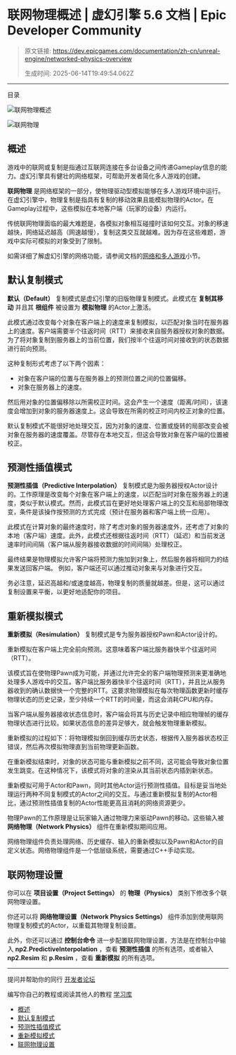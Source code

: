 # 联网物理概述 | 虚幻引擎 5.6 文档 | Epic Developer Community

> 原文链接: https://dev.epicgames.com/documentation/zh-cn/unreal-engine/networked-physics-overview
> 
> 生成时间: 2025-06-14T19:49:54.062Z

---

目录

![联网物理概述](https://dev.epicgames.com/community/api/documentation/image/32b38b68-14ba-4db9-b7b2-2ef98ae3c0ed?resizing_type=fill&width=1920&height=335)

![联网物理](https://d1iv7db44yhgxn.cloudfront.net/documentation/images/e6041d5f-6c40-474e-b727-91eb7715712d/networked-physics-4.gif)

## 概述

游戏中的联网或复制是指通过互联网连接在多台设备之间传递Gameplay信息的能力。虚幻引擎具有健壮的网络框架，可帮助开发者简化多人游戏的创建。

**联网物理** 是网络框架的一部分，使物理驱动型模拟能够在多人游戏环境中运行。在虚幻引擎中，物理复制是指具有复制的移动效果且能模拟物理的Actor。在Gameplay过程中，这些模拟在本地客户端（玩家的设备）内运行。

传统联网物理面临的最大难题是，各模拟对象相互碰撞时该如何交互。对象的移速越快，网络延迟越高（网速越慢），复制这类交互就越难。因为存在这些难题，游戏中实际可模拟的对象受到了限制。

如需详细了解虚幻引擎的网络功能，请参阅文档的[网络和多人游戏](/documentation/zh-cn/unreal-engine/networking-and-multiplayer-in-unreal-engine)小节。

## 默认复制模式

**默认（Default）** 复制模式是虚幻引擎的旧版物理复制模式。此模式在 **复制其移动** 并且其 **根组件** 被设置为 **模拟物理** 的Actor上激活。

此模式通过改变每个对象在客户端上的速度来复制模拟，以匹配对象当时在服务器上的速度。客户端需要半个往返时间（RTT）来接收来自服务器授权对象的数据。为了将对象复制到服务器上的当前位置，我们按半个往返时间对接收到的状态数据进行前向预测。

这种复制形式考虑了以下两个因素：

-   对象在客户端的位置与在服务器上的预测位置之间的位置偏移。
-   对象在服务器上的速度。

然后用对象的位置偏移除以所需校正时间。这会产生一个速度（距离/时间），该速度会增加到对象的服务器速度上。这会导致在所需的校正时间内校正对象的位置。

默认复制模式不能很好地处理交互，因为对象的速度、位置或旋转的局部改变会被对象在服务器的速度覆盖。尽管存在本地交互，但这会导致对象在客户端的位置被校正。

## 预测性插值模式

**预测性插值（Predictive Interpolation）** 复制模式是为服务器授权Actor设计的。工作原理是改变每个对象在客户端上的速度，以匹配当时对象在服务器上的速度，类似于默认模式。然而，此模式旨在更好地处理客户端上的交互和局部物理改变，条件是该操作按预测的方式完成（预计在服务器和客户端上统一应用）。

此模式在计算对象的最终速度时，除了考虑对象的服务器速度外，还考虑了对象的本地（客户端）速度。此外，此模式还根据往返时间（RTT）（延迟）和当前发送速率时间间隔（客户端从服务器接收数据的时间间隔）处理校正。

最终结果是物理模拟允许客户端将预测力施加到对象上，然后服务器将相同力的结果发送回客户端。 例如，客户端还可以通过推动对象来与对象进行交互。

务必注意，延迟高越和/或速度越高，物理复制的质量就越差。但是，这可以通过复制设置来平衡，以更好地适配你的项目。

## 重新模拟模式

**重新模拟（Resimulation）** 复制模式是专为服务器授权Pawn和Actor设计的。

重新模拟在客户端上完全前向预测。这意味着客户端比服务器快半个往返时间（RTT）。

该模式旨在使物理Pawn成为可能，并通过允许完全的客户端物理预测来更准确地处理多人游戏中的交互。客户端比服务器快半个往返时间（RTT），并且比从服务器收到的确认数据快一个完整的RTT。这要求物理模拟在每次物理函数更新时缓存物理状态的历史记录，至少持续一个RTT的时间量，而这会消耗CPU和内存。

当客户端从服务器接收状态信息时，客户端会将其与历史记录中相应物理帧的缓存物理状态进行比较。如果状态信息的差异足够大，就会触发物理重新模拟。

重新模拟的过程如下：将物理模拟倒回到缓存历史状态，根据传入服务器状态校正错误，然后再次模拟物理直到当前物理更新函数。

在重新模拟结束时，对象的状态可能与重新模拟之前不同，这可能会导致对象位置发生跳变。在这种情况下，该模式将对象的渲染从其当前状态内插到新状态。

重新模拟可用于Actor和Pawn，同时其他Actor运行预测性插值。目标是妥当地处理运行两种不同复制模式的Actor之间的交互。与通过重新模拟复制的Actor相比，通过预测性插值复制的Actor性能更高且消耗的网络资源更少。

物理Pawn的工作原理是让玩家输入通过物理力来驱动Pawn的移动。这些输入被 **网络物理（Network Physics）** 组件在重新模拟期间应用。

网络物理组件负责处理网络、历史缓存、输入的重新模拟以及Pawn和Actor的自定义状态。网络物理组件是一个低层级系统，需要通过C++手动实现。

## 联网物理设置

你可以在 **项目设置（Project Settings）** 的 **物理（Physics）** 类别下修改多个联网物理设置。

你还可以将 **网络物理设置（Network Physics Settings）** 组件添加到使用联网物理复制模式的Actor，以重载其物理复制设置。

此外，你还可以通过 **控制台命令** 进一步配置联网物理设置，方法是在控制台中输入 **np2.PredictiveInterpolation** ，查看 **预测性插值** 的所有选项，或者输入 **np2.Resim** 和 **p.Resim** ，查看 **重新模拟** 的所有选项。

* * *

提问并帮助你的同行 [开发者论坛](https://forums.unrealengine.com/categories?tag=unreal-engine)

编写你自己的教程或阅读其他人的教程 [学习库](https://dev.epicgames.com/community/unreal-engine/learning)

-   [概述](/documentation/zh-cn/unreal-engine/networked-physics-overview#%E6%A6%82%E8%BF%B0)
-   [默认复制模式](/documentation/zh-cn/unreal-engine/networked-physics-overview#%E9%BB%98%E8%AE%A4%E5%A4%8D%E5%88%B6%E6%A8%A1%E5%BC%8F)
-   [预测性插值模式](/documentation/zh-cn/unreal-engine/networked-physics-overview#%E9%A2%84%E6%B5%8B%E6%80%A7%E6%8F%92%E5%80%BC%E6%A8%A1%E5%BC%8F)
-   [重新模拟模式](/documentation/zh-cn/unreal-engine/networked-physics-overview#%E9%87%8D%E6%96%B0%E6%A8%A1%E6%8B%9F%E6%A8%A1%E5%BC%8F)
-   [联网物理设置](/documentation/zh-cn/unreal-engine/networked-physics-overview#%E8%81%94%E7%BD%91%E7%89%A9%E7%90%86%E8%AE%BE%E7%BD%AE)
